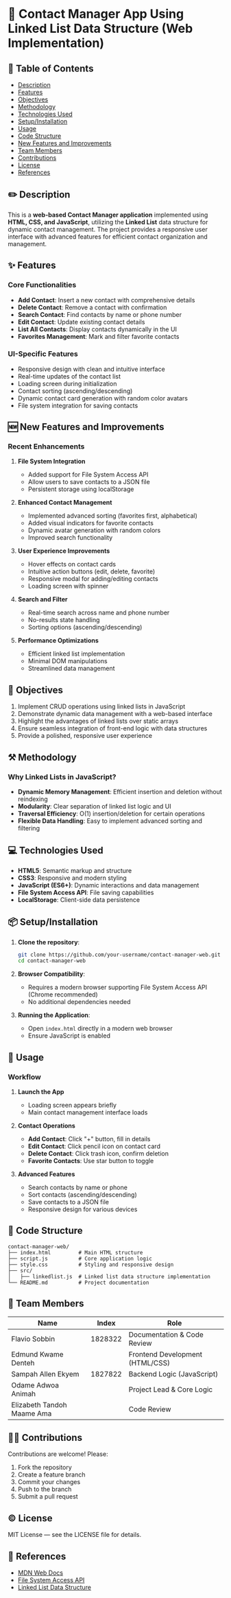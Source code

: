 # 👤 Contact Manager App Using Linked List Data Structure (Web Implementation)

## 📑 Table of Contents

- [Description](#description)
- [Features](#features)
- [Objectives](#objectives)
- [Methodology](#methodology)
- [Technologies Used](#technologies-used)
- [Setup/Installation](#setupinstallation)
- [Usage](#usage)
- [Code Structure](#code-structure)
- [New Features and Improvements](#new-features-and-improvements)
- [Team Members](#team-members)
- [Contributions](#contributions)
- [License](#license)
- [References](#references)

## ✏️ Description

This is a **web-based Contact Manager application** implemented using **HTML, CSS, and JavaScript**, utilizing the **Linked List** data structure for dynamic contact management. The project provides a responsive user interface with advanced features for efficient contact organization and management.

## ✨ Features

### Core Functionalities

- **Add Contact**: Insert a new contact with comprehensive details
- **Delete Contact**: Remove a contact with confirmation
- **Search Contact**: Find contacts by name or phone number
- **Edit Contact**: Update existing contact details
- **List All Contacts**: Display contacts dynamically in the UI
- **Favorites Management**: Mark and filter favorite contacts

### UI-Specific Features

- Responsive design with clean and intuitive interface
- Real-time updates of the contact list
- Loading screen during initialization
- Contact sorting (ascending/descending)
- Dynamic contact card generation with random color avatars
- File system integration for saving contacts

## 🆕 New Features and Improvements

### Recent Enhancements

1. **File System Integration**

   - Added support for File System Access API
   - Allow users to save contacts to a JSON file
   - Persistent storage using localStorage

2. **Enhanced Contact Management**

   - Implemented advanced sorting (favorites first, alphabetical)
   - Added visual indicators for favorite contacts
   - Dynamic avatar generation with random colors
   - Improved search functionality

3. **User Experience Improvements**

   - Hover effects on contact cards
   - Intuitive action buttons (edit, delete, favorite)
   - Responsive modal for adding/editing contacts
   - Loading screen with spinner

4. **Search and Filter**

   - Real-time search across name and phone number
   - No-results state handling
   - Sorting options (ascending/descending)

5. **Performance Optimizations**
   - Efficient linked list implementation
   - Minimal DOM manipulations
   - Streamlined data management

## 🚀 Objectives

1. Implement CRUD operations using linked lists in JavaScript
2. Demonstrate dynamic data management with a web-based interface
3. Highlight the advantages of linked lists over static arrays
4. Ensure seamless integration of front-end logic with data structures
5. Provide a polished, responsive user experience

## ⚒️ Methodology

### Why Linked Lists in JavaScript?

- **Dynamic Memory Management**: Efficient insertion and deletion without reindexing
- **Modularity**: Clear separation of linked list logic and UI
- **Traversal Efficiency**: O(1) insertion/deletion for certain operations
- **Flexible Data Handling**: Easy to implement advanced sorting and filtering

## 💻 Technologies Used

- **HTML5**: Semantic markup and structure
- **CSS3**: Responsive and modern styling
- **JavaScript (ES6+)**: Dynamic interactions and data management
- **File System Access API**: File saving capabilities
- **LocalStorage**: Client-side data persistence

## 📦 Setup/Installation

1. **Clone the repository**:

   ```bash
   git clone https://github.com/your-username/contact-manager-web.git
   cd contact-manager-web
   ```

2. **Browser Compatibility**:

   - Requires a modern browser supporting File System Access API (Chrome recommended)
   - No additional dependencies needed

3. **Running the Application**:
   - Open `index.html` directly in a modern web browser
   - Ensure JavaScript is enabled

## 🚗 Usage

### Workflow

1. **Launch the App**

   - Loading screen appears briefly
   - Main contact management interface loads

2. **Contact Operations**

   - **Add Contact**: Click "+" button, fill in details
   - **Edit Contact**: Click pencil icon on contact card
   - **Delete Contact**: Click trash icon, confirm deletion
   - **Favorite Contacts**: Use star button to toggle

3. **Advanced Features**
   - Search contacts by name or phone
   - Sort contacts (ascending/descending)
   - Save contacts to a JSON file
   - Responsive design for various devices

## 👷 Code Structure

```
contact-manager-web/
├── index.html         # Main HTML structure
├── script.js          # Core application logic
├── style.css          # Styling and responsive design
├── src/
│   ├── linkedlist.js  # Linked list data structure implementation
└── README.md          # Project documentation
```

## 👥 Team Members

| Name                       | Index   | Role                            |
| -------------------------- | ------- | ------------------------------- |
| Flavio Sobbin              | 1828322 | Documentation & Code Review     |
| Edmund Kwame Denteh        |         | Frontend Development (HTML/CSS) |
|  Sampah Allen Ekyem                     |1827822         | Backend Logic (JavaScript)      |
| Odame Adwoa Animah         |         | Project Lead & Core Logic       |
| Elizabeth Tandoh Maame Ama |         | Code Review                     |

## 👥✨ Contributions

Contributions are welcome! Please:

1. Fork the repository
2. Create a feature branch
3. Commit your changes
4. Push to the branch
5. Submit a pull request

## ©️ License

MIT License — see the LICENSE file for details.

## 📖 References

- [MDN Web Docs](https://developer.mozilla.org/)
- [File System Access API](https://developer.mozilla.org/en-US/docs/Web/API/File_System_Access_API)
- [Linked List Data Structure](https://en.wikipedia.org/wiki/Linked_list)
